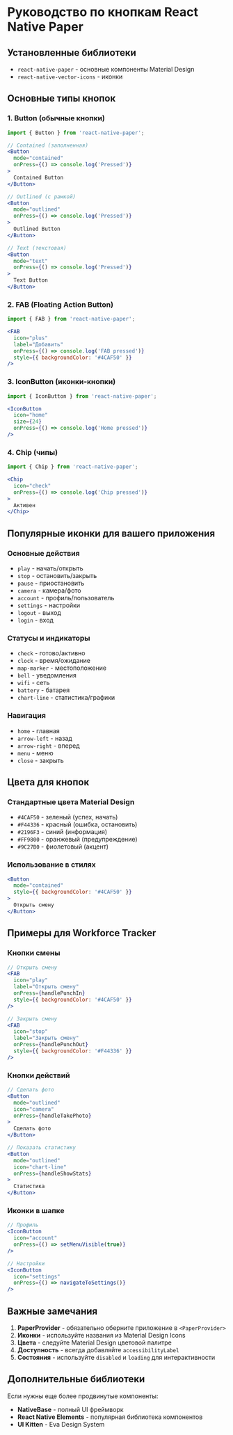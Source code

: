 # Руководство по кнопкам React Native Paper

## Установленные библиотеки
- `react-native-paper` - основные компоненты Material Design
- `react-native-vector-icons` - иконки

## Основные типы кнопок

### 1. Button (обычные кнопки)
```jsx
import { Button } from 'react-native-paper';

// Contained (заполненная)
<Button 
  mode="contained" 
  onPress={() => console.log('Pressed')}
>
  Contained Button
</Button>

// Outlined (с рамкой)
<Button 
  mode="outlined" 
  onPress={() => console.log('Pressed')}
>
  Outlined Button
</Button>

// Text (текстовая)
<Button 
  mode="text" 
  onPress={() => console.log('Pressed')}
>
  Text Button
</Button>
```

### 2. FAB (Floating Action Button)
```jsx
import { FAB } from 'react-native-paper';

<FAB
  icon="plus"
  label="Добавить"
  onPress={() => console.log('FAB pressed')}
  style={{ backgroundColor: '#4CAF50' }}
/>
```

### 3. IconButton (иконки-кнопки)
```jsx
import { IconButton } from 'react-native-paper';

<IconButton
  icon="home"
  size={24}
  onPress={() => console.log('Home pressed')}
/>
```

### 4. Chip (чипы)
```jsx
import { Chip } from 'react-native-paper';

<Chip 
  icon="check" 
  onPress={() => console.log('Chip pressed')}
>
  Активен
</Chip>
```

## Популярные иконки для вашего приложения

### Основные действия
- `play` - начать/открыть
- `stop` - остановить/закрыть
- `pause` - приостановить
- `camera` - камера/фото
- `account` - профиль/пользователь
- `settings` - настройки
- `logout` - выход
- `login` - вход

### Статусы и индикаторы
- `check` - готово/активно
- `clock` - время/ожидание
- `map-marker` - местоположение
- `bell` - уведомления
- `wifi` - сеть
- `battery` - батарея
- `chart-line` - статистика/графики

### Навигация
- `home` - главная
- `arrow-left` - назад
- `arrow-right` - вперед
- `menu` - меню
- `close` - закрыть

## Цвета для кнопок

### Стандартные цвета Material Design
- `#4CAF50` - зеленый (успех, начать)
- `#F44336` - красный (ошибка, остановить)
- `#2196F3` - синий (информация)
- `#FF9800` - оранжевый (предупреждение)
- `#9C27B0` - фиолетовый (акцент)

### Использование в стилях
```jsx
<Button 
  mode="contained"
  style={{ backgroundColor: '#4CAF50' }}
>
  Открыть смену
</Button>
```

## Примеры для Workforce Tracker

### Кнопки смены
```jsx
// Открыть смену
<FAB
  icon="play"
  label="Открыть смену"
  onPress={handlePunchIn}
  style={{ backgroundColor: '#4CAF50' }}
/>

// Закрыть смену
<FAB
  icon="stop"
  label="Закрыть смену"
  onPress={handlePunchOut}
  style={{ backgroundColor: '#F44336' }}
/>
```

### Кнопки действий
```jsx
// Сделать фото
<Button 
  mode="outlined"
  icon="camera"
  onPress={handleTakePhoto}
>
  Сделать фото
</Button>

// Показать статистику
<Button 
  mode="outlined"
  icon="chart-line"
  onPress={handleShowStats}
>
  Статистика
</Button>
```

### Иконки в шапке
```jsx
// Профиль
<IconButton
  icon="account"
  onPress={() => setMenuVisible(true)}
/>

// Настройки
<IconButton
  icon="settings"
  onPress={() => navigateToSettings()}
/>
```

## Важные замечания

1. **PaperProvider** - обязательно оберните приложение в `<PaperProvider>`
2. **Иконки** - используйте названия из Material Design Icons
3. **Цвета** - следуйте Material Design цветовой палитре
4. **Доступность** - всегда добавляйте `accessibilityLabel`
5. **Состояния** - используйте `disabled` и `loading` для интерактивности

## Дополнительные библиотеки

Если нужны еще более продвинутые компоненты:
- **NativeBase** - полный UI фреймворк
- **React Native Elements** - популярная библиотека компонентов
- **UI Kitten** - Eva Design System
